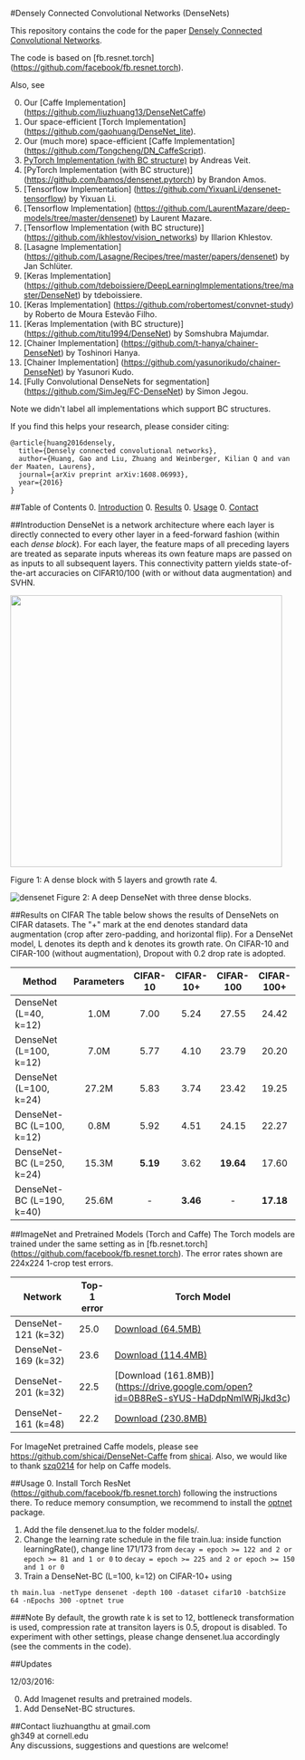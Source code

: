 #Densely Connected Convolutional Networks (DenseNets)

This repository contains the code for the paper [Densely Connected Convolutional Networks](http://arxiv.org/abs/1608.06993). 


The code is based on [fb.resnet.torch] (https://github.com/facebook/fb.resnet.torch).

Also, see

0. Our [Caffe Implementation] (https://github.com/liuzhuang13/DenseNetCaffe)
0. Our space-efficient [Torch Implementation] (https://github.com/gaohuang/DenseNet_lite).
0. Our (much more) space-efficient [Caffe Implementation] (https://github.com/Tongcheng/DN_CaffeScript).
0. [PyTorch Implementation (with BC structure)](https://github.com/andreasveit/densenet-pytorch) by Andreas Veit.
0. [PyTorch Implementation (with BC structure)] (https://github.com/bamos/densenet.pytorch) by Brandon Amos.
0. [Tensorflow Implementation] (https://github.com/YixuanLi/densenet-tensorflow) by Yixuan Li.
0. [Tensorflow Implementation] (https://github.com/LaurentMazare/deep-models/tree/master/densenet) by Laurent Mazare.
0. [Tensorflow Implementation (with BC structure)] (https://github.com/ikhlestov/vision_networks) by Illarion Khlestov.
0. [Lasagne Implementation] (https://github.com/Lasagne/Recipes/tree/master/papers/densenet) by Jan Schlüter.
0. [Keras Implementation] (https://github.com/tdeboissiere/DeepLearningImplementations/tree/master/DenseNet) by tdeboissiere. 
0. [Keras Implementation] (https://github.com/robertomest/convnet-study) by Roberto de Moura Estevão Filho.
0. [Keras Implementation (with BC structure)] (https://github.com/titu1994/DenseNet) by Somshubra Majumdar.
0. [Chainer Implementation] (https://github.com/t-hanya/chainer-DenseNet) by Toshinori Hanya.
0. [Chainer Implementation] (https://github.com/yasunorikudo/chainer-DenseNet) by Yasunori Kudo.
0. [Fully Convolutional DenseNets for segmentation] (https://github.com/SimJeg/FC-DenseNet) by Simon Jegou.

Note we didn't label all implementations which support BC structures.


If you find this helps your research, please consider citing:

	@article{huang2016densely,
	  title={Densely connected convolutional networks},
	  author={Huang, Gao and Liu, Zhuang and Weinberger, Kilian Q and van der Maaten, Laurens},
	  journal={arXiv preprint arXiv:1608.06993},
	  year={2016}
	}


##Table of Contents
0. [Introduction](#introduction)
0. [Results](#results)
0. [Usage](#usage)
0. [Contact](#contact)

##Introduction
DenseNet is a network architecture where each layer is directly connected to every other layer in a feed-forward fashion (within each *dense block*). For each layer, the feature maps of all preceding layers are treated as separate inputs whereas its own feature maps are passed on as inputs to all subsequent layers. This connectivity pattern yields state-of-the-art accuracies on CIFAR10/100 (with or without data augmentation) and SVHN.

<img src="https://cloud.githubusercontent.com/assets/8370623/17981494/f838717a-6ad1-11e6-9391-f0906c80bc1d.jpg" width="480">

Figure 1: A dense block with 5 layers and growth rate 4. 


![densenet](https://cloud.githubusercontent.com/assets/8370623/17981496/fa648b32-6ad1-11e6-9625-02fdd72fdcd3.jpg)
Figure 2: A deep DenseNet with three dense blocks. 



##Results on CIFAR
The table below shows the results of DenseNets on CIFAR datasets. The "+" mark at the end denotes standard data augmentation (crop after zero-padding, and horizontal flip). For a DenseNet model, L denotes its depth and k denotes its growth rate. On CIFAR-10 and CIFAR-100 (without augmentation), Dropout with 0.2 drop rate is adopted.

Method | Parameters| CIFAR-10 | CIFAR-10+ | CIFAR-100 | CIFAR-100+ 
-------|:-------:|:--------:|:--------:|:--------:|:--------:|
DenseNet (L=40, k=12) |1.0M |7.00 |5.24 | 27.55|24.42
DenseNet (L=100, k=12)|7.0M |5.77 |4.10 | 23.79|20.20
DenseNet (L=100, k=24)|27.2M |5.83 |3.74 | 23.42|19.25
DenseNet-BC (L=100, k=12)|0.8M |5.92 |4.51 | 24.15|22.27
DenseNet-BC (L=250, k=24)|15.3M |**5.19** |3.62 | **19.64**|17.60
DenseNet-BC (L=190, k=40)|25.6M |- |**3.46** | -|**17.18**

##ImageNet and Pretrained Models (Torch and Caffe)
The Torch models are trained under the same setting as in [fb.resnet.torch] (https://github.com/facebook/fb.resnet.torch). The error rates shown are 224x224 1-crop test errors.


| Network       |  Top-1 error | Torch Model |
| ------------- | ----------- | ----------- |
| DenseNet-121 (k=32)    |   25.0     | [Download (64.5MB)](https://drive.google.com/open?id=0B8ReS-sYUS-HWFViYlVlZk9sdHc)       |
| DenseNet-169 (k=32)    | 23.6       | [Download (114.4MB)](https://drive.google.com/open?id=0B8ReS-sYUS-HY25Dc2VrUGlVSGc)       |
| DenseNet-201 (k=32)    | 22.5       | [Download (161.8MB)] (https://drive.google.com/open?id=0B8ReS-sYUS-HaDdpNmlWRjJkd3c)       |
| DenseNet-161 (k=48)    | 22.2       | [Download (230.8MB)](https://drive.google.com/open?id=0B8ReS-sYUS-HVXp2RExSTmMzZVU)

For ImageNet pretrained Caffe models, please see https://github.com/shicai/DenseNet-Caffe from [shicai](https://github.com/shicai). Also, we would like to thank [szq0214](https://github.com/szq0214) for help on Caffe models.


##Usage 
0. Install Torch ResNet (https://github.com/facebook/fb.resnet.torch) following the instructions there. To reduce memory consumption, we recommend to install the [optnet](https://github.com/fmassa/optimize-net) package. 
1. Add the file densenet.lua to the folder models/.
2. Change the learning rate schedule in the file train.lua: inside function learningRate(), change line 171/173
from ```decay = epoch >= 122 and 2 or epoch >= 81 and 1 or 0```
 to 
 ```decay = epoch >= 225 and 2 or epoch >= 150 and 1 or 0 ```
3. Train a DenseNet-BC (L=100, k=12) on CIFAR-10+ using

```
th main.lua -netType densenet -depth 100 -dataset cifar10 -batchSize 64 -nEpochs 300 -optnet true
``` 


###Note
By default, the growth rate k is set to 12, bottleneck transformation is used, compression rate at transiton layers is 0.5,  dropout is disabled. To experiment with other settings, please change densenet.lua accordingly (see the comments in the code).

##Updates

12/03/2016:

0. Add Imagenet results and pretrained models.
1. Add DenseNet-BC structures.

##Contact
liuzhuangthu at gmail.com  
gh349 at cornell.edu   
Any discussions, suggestions and questions are welcome!






